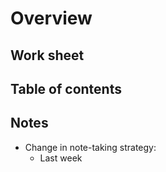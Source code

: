 # Overview
## Work sheet

## Table of contents

## Notes
- Change in note-taking strategy:
	- Last week 